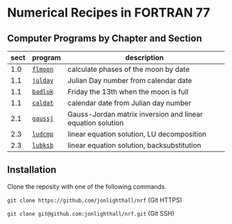 # Numerical Recipes in FORTRAN 77

## Computer Programs by Chapter and Section

| sect | program  | description                          |
| ---- | -------- | ------------------------------------ |
|  1.0 | [`flmoon`](flmoon.f) | calculate phases of the moon by date |
|  1.1 | [`julday`](julday.f) | Julian Day number from calendar date |
|  1.1 | [`badluk`](badluk.f) | Friday the 13th when the moon is full |
|  1.1 | [`caldat`](caldat.f) | calendar date from Julian day number |
|  2.1 | [`gaussj`](gaussj.f) | Gauss-Jordan matrix inversion and linear equation solution |
|  2.3 | [`ludcmp`](ludcmp.f) | linear equation solution, LU decomposition |
|  2.3 | [`lubksb`](lubksb.f) | linear equation solution, backsubstitution |

## Installation
Clone the reposity with one of the following commands.

`git clone https://github.com/jonlighthall/nrf` (Git HTTPS)

`git clone git@github.com:jonlighthall/nrf.git` (Git SSH)

